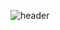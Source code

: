 ![header](https://capsule-render.vercel.app/api?type=Rounded&color=00bfff&height=300&section=header&text=Taehyun&fontSize=90)

